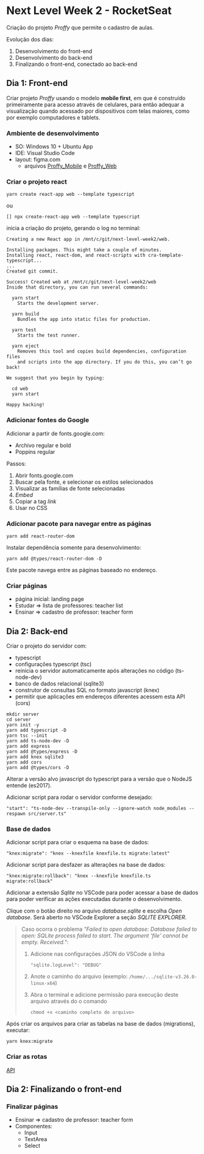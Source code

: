 # Next Level Week 2 - RocketSeat

Criação do projeto _Proffy_ que permite o cadastro de aulas.

Evolução dos dias:

1. Desenvolvimento do front-end
1. Desenvolvimento do back-end
1. Finalizando o front-end, conectado ao back-end

## Dia 1: Front-end

Criar projeto _Proffy_ usando o modelo **mobile first**, em que é construído primeiramente para acesso através de celulares, para então adequar a visualização quando acessado por dispositivos com telas maiores, como por exemplo computadores e tablets.

### Ambiente de desenvolvimento

- SO: Windows 10 + Ubuntu App
- IDE: Visual Studio Code
- layout: figma.com
  - arquivos [Proffy_Mobile](Proffy_Mobile.fig) e [Proffy_Web](Proffy_Web.fig)

### Criar o projeto react

`yarn create react-app web --template typescript`

ou

`[] npx create-react-app web --template typescript`

inicia a criação do projeto, gerando o log no terminal:

```
Creating a new React app in /mnt/c/git/next-level-week2/web.

Installing packages. This might take a couple of minutes.
Installing react, react-dom, and react-scripts with cra-template-typescript...
...
Created git commit.

Success! Created web at /mnt/c/git/next-level-week2/web
Inside that directory, you can run several commands:

  yarn start
    Starts the development server.

  yarn build
    Bundles the app into static files for production.

  yarn test
    Starts the test runner.

  yarn eject
    Removes this tool and copies build dependencies, configuration files
    and scripts into the app directory. If you do this, you can’t go back!

We suggest that you begin by typing:

  cd web
  yarn start

Happy hacking!
```

### Adicionar fontes do Google

Adicionar a partir de fonts.google.com:

- Archivo regular e bold
- Poppins regular

Passos:

1. Abrir fonts.google.com
1. Buscar pela fonte, e selecionar os estilos selecionados
1. Visualizar as famílias de fonte selecionadas
1. _Embed_
1. Copiar a tag _link_
1. Usar no CSS

### Adicionar pacote para navegar entre as páginas

`yarn add react-router-dom`

Instalar dependência somente para desenvolvimento:

`yarn add @types/react-router-dom -D`

Este pacote navega entre as páginas baseado no endereço.

### Criar páginas

- página inicial: landing page
- Estudar => lista de professores: teacher list
- Ensinar => cadastro de professor: teacher form

## Dia 2: Back-end

Criar o projeto do servidor com:

- typescript
- configurações typescript (tsc)
- reinicia o servidor automaticamente após alterações no código (ts-node-dev)
- banco de dados relacional (sqlite3)
- construtor de consultas SQL no formato javascript (knex)
- permitir que aplicações em endereços diferentes acessem esta API (cors)

```
mkdir server
cd server
yarn init -y
yarn add typescript -D
yarn tsc --init
yarn add ts-node-dev -D
yarn add express
yarn add @types/express -D
yarn add knex sqlite3
yarn add cors
yarn add @types/cors -D
```

Alterar a versão alvo javascript do typescript para a versão que o NodeJS entende (es2017).

Adicionar script para rodar o servidor conforme desejado:

`"start": "ts-node-dev --transpile-only --ignore-watch node_modules --respawn src/server.ts"`

### Base de dados

Adicionar script para criar o esquema na base de dados:

`"knex:migrate": "knex --knexfile knexfile.ts migrate:latest"`

Adicionar script para desfazer as alterações na base de dados:

`"knex:migrate:rollback": "knex --knexfile knexfile.ts migrate:rollback"`

Adicionar a extensão _Sqlite_ no VSCode para poder acessar a base de dados para poder verificar as ações executadas durante o desenvolvimento.

Clique com o botão direito no arquivo _database.sqlite_ e escolha _Open database_. Será aberto no VSCode Explorer a seção _SQLITE EXPLORER_.

> Caso ocorra o problema _"Failed to open database: Database failed to open: SQLite process failed to start. The argument 'file' cannot be empty. Received."_:
>
> 1.  Adicione nas configurações JSON do VSCode a linha
>
>     `"sqlite.logLevel": "DEBUG"`
>
> 1.  Anote o caminho do arquivo (exemplo: `/home/.../sqlite-v3.26.0-linux-x64`)
> 1.  Abra o terminal e adicione permissão para execução deste arquivo através do o comando
>
>     `chmod +x <caminho completo do arquivo>`

Após criar os arquivos para criar as tabelas na base de dados (migrations), executar:

`yarn knex:migrate`

### Criar as rotas

[API](../server/API.md)

## Dia 2: Finalizando o front-end

### Finalizar páginas

- Ensinar => cadastro de professor: teacher form
- Componentes:
  - Input
  - TextArea
  - Select
